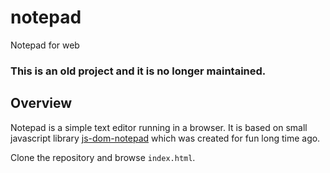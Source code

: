 # notepad
Notepad for web

### This is an old project and it is no longer maintained.

## Overview
Notepad is a simple text editor running in a browser. It is based on small
javascript library
[js-dom-notepad](https://github.com/nicholasgasior/js-dom-notepad)
which was created for fun long time ago.

Clone the repository and browse `index.html`.

